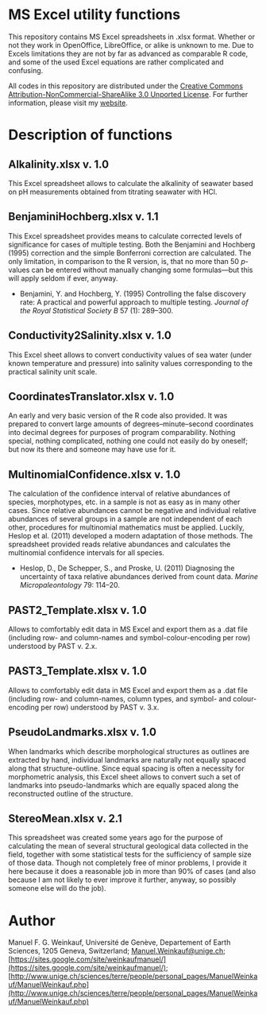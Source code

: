 # MS Excel utility functions

This repository contains MS Excel spreadsheets in .xlsx format. Whether or not they work in OpenOffice, LibreOffice, or alike is unknown to me. Due to Excels limitations they are not by far as advanced as comparable R code, and some of the used Excel equations are rather complicated and confusing.

All codes in this repository are distributed under the [Creative Commons Attribution-NonCommercial-ShareAlike 3.0 Unported License](http://creativecommons.org/licenses/by-nc-sa/3.0/). For further information, please visit my [website](https://sites.google.com/site/weinkaufmanuel/).

# Description of functions

## Alkalinity.xlsx v. 1.0

This Excel spreadsheet allows to calculate the alkalinity of seawater based on pH measurements obtained from titrating seawater with HCl.

## BenjaminiHochberg.xlsx v. 1.1

This Excel spreadsheet provides means to calculate corrected levels of significance for cases of multiple testing. Both the Benjamini and Hochberg (1995) correction and the simple Bonferroni correction are calculated. The only limitation, in comparison to the R version, is, that no more than 50 *p*-values can be entered without manually changing some formulas—but this will apply seldom if ever, anyway.

* Benjamini, Y. and Hochberg, Y. (1995) Controlling the false discovery rate: A practical and powerful approach to multiple testing. *Journal of the Royal Statistical Society B* 57 (1): 289–300.

## Conductivity2Salinity.xlsx v. 1.0

This Excel sheet allows to convert conductivity values of sea water (under known temperature and pressure) into salinity values corresponding to the practical salinity unit scale.

## CoordinatesTranslator.xlsx v. 1.0

An early and very basic version of the R code also provided. It was prepared to convert large amounts of degrees–minute–second coordinates into decimal degrees for purposes of program comparability. Nothing special, nothing complicated, nothing one could not easily do by oneself; but now its there and someone may have use for it.

## MultinomialConfidence.xlsx v. 1.0

The calculation of the confidence interval of relative abundances of species, morphotypes, etc. in a sample is not as easy as in many other cases. Since relative abundances cannot be negative and individual relative abundances of several groups in a sample are not independent of each other, procedures for multinomial mathematics must be applied. Luckily, Heslop et al. (2011) developed a modern adaptation of those methods. The spreadsheet provided reads relative abundances and calculates the multinomial confidence intervals for all species.

* Heslop, D., De Schepper, S., and Proske, U. (2011) Diagnosing the uncertainty of taxa relative abundances derived from count data. *Marine Micropaleontology* 79: 114–20.

## PAST2_Template.xlsx v. 1.0

Allows to comfortably edit data in MS Excel and export them as a .dat file (including row- and column-names and symbol-colour-encoding per row) understood by PAST v. 2.x.

## PAST3_Template.xlsx v. 1.0

Allows to comfortably edit data in MS Excel and export them as a .dat file (including row- and column-names, column types, and symbol- and colour-encoding per row) understood by PAST v. 3.x.

## PseudoLandmarks.xlsx v. 1.0

When landmarks which describe morphological structures as outlines are extracted by hand, individual landmarks are naturally not equally spaced along that structure-outline. Since equal spacing is often a necessity for morphometric analysis, this Excel sheet allows to convert such a set of landmarks into pseudo-landmarks which are equally spaced along the reconstructed outline of the structure.

## StereoMean.xlsx v. 2.1

This spreadsheet was created some years ago for the purpose of calculating the mean of several structural geological data collected in the field, together with some statistical tests for the sufficiency of sample size of those data. Though not completely free of minor problems, I provide it here because it does a reasonable job in more than 90% of cases (and also because I am not likely to ever improve it further, anyway, so possibly someone else will do the job).

# Author

Manuel F. G. Weinkauf, Université de Genève, Departement of Earth Sciences, 1205 Geneva, Switzerland; [Manuel.Weinkauf@unige.ch](mailto:Manuel.Weinkauf@unige.ch); [https://sites.google.com/site/weinkaufmanuel/](https://sites.google.com/site/weinkaufmanuel/); [http://www.unige.ch/sciences/terre/people/personal_pages/ManuelWeinkauf/ManuelWeinkauf.php](http://www.unige.ch/sciences/terre/people/personal_pages/ManuelWeinkauf/ManuelWeinkauf.php)

















